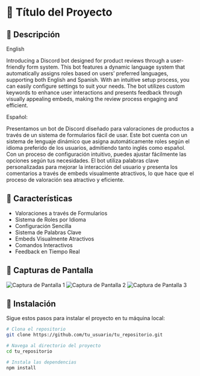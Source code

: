 # 🌟 Título del Proyecto


## 📖 Descripción

English

Introducing a Discord bot designed for product reviews through a user-friendly form system. This bot features a dynamic language system that automatically assigns roles based on users’ preferred languages, supporting both English and Spanish. With an intuitive setup process, you can easily configure settings to suit your needs. The bot utilizes custom keywords to enhance user interactions and presents feedback through visually appealing embeds, making the review process engaging and efficient.

Español:

Presentamos un bot de Discord diseñado para valoraciones de productos a través de un sistema de formularios fácil de usar. Este bot cuenta con un sistema de lenguaje dinámico que asigna automáticamente roles según el idioma preferido de los usuarios, admitiendo tanto inglés como español. Con un proceso de configuración intuitivo, puedes ajustar fácilmente las opciones según tus necesidades. El bot utiliza palabras clave personalizadas para mejorar la interacción del usuario y presenta los comentarios a través de embeds visualmente atractivos, lo que hace que el proceso de valoración sea atractivo y eficiente.


## 🚀 Características

- Valoraciones a través de Formularios
- Sistema de Roles por Idioma
- Configuración Sencilla
- Sistema de Palabras Clave
- Embeds Visualmente Atractivos
- Comandos Interactivos
- Feedback en Tiempo Real

## 📸 Capturas de Pantalla

![Captura de Pantalla 1](https://i.postimg.cc/FdtPcbMM/Captura-de-pantalla-2024-10-02-165427.png) <!-- Reemplaza con la URL de tu imagen -->
![Captura de Pantalla 2](https://i.postimg.cc/bsCfnM34/Captura-de-pantalla-2024-10-02-165453.png) <!-- Reemplaza con la URL de tu imagen -->
![Captura de Pantalla 3](https://i.postimg.cc/rDDXNJHs/Captura-de-pantalla-2024-09-05-234819.webp) <!-- Reemplaza con la URL de tu imagen -->

## 🔧 Instalación

Sigue estos pasos para instalar el proyecto en tu máquina local:

```bash
# Clona el repositorio
git clone https://github.com/tu_usuario/tu_repositorio.git

# Navega al directorio del proyecto
cd tu_repositorio

# Instala las dependencias
npm install
